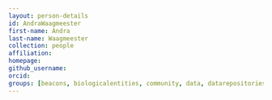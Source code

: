 ```yaml
---
layout: person-details
id: AndraWaagmeester
first-name: Andra
last-name: Waagmeester
collection: people
affiliation:
homepage:
github_username:
orcid:
groups: [beacons, biologicalentities, community, data, datarepositories, events, labprotocols, organizations, people, phenotypes, proteins, samples, standards, tools, training, validation]
---
```

